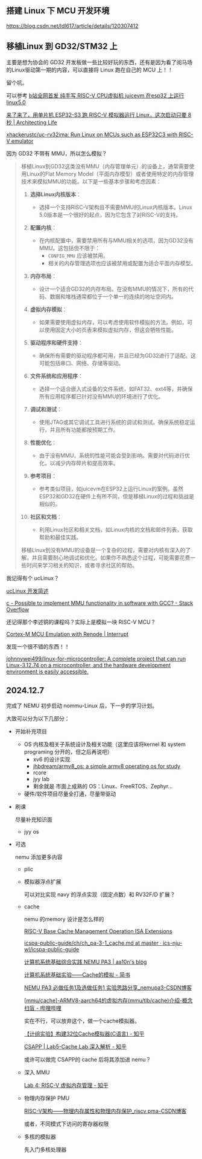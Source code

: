 ## 搭建 Linux 下 MCU 开发环境

https://blog.csdn.net/ldl617/article/details/120307412





## 移植Linux 到 GD32/STM32 上

主要是想为协会的 GD32 开发板做一些比较好玩的东西，还有是因为看了阅马场的Linux驱动第一期的内容，可以直接将 Linux 跑在自己的 MCU 上！！

留个坑。

可以参考 [b站全网首发 纯手写 RISC-V CPU虚拟机 juicevm 在esp32 上运行linux5.0](https://www.bilibili.com/video/BV11b4y167Z6/?spm_id_from=333.1387.homepage.video_card.click&vd_source=ecc99d78ae961113010161a48a475a35)

[来了来了，用单片机 ESP32-S3 跑 RISC-V 模拟器运行 Linux，这次启动只要 8 秒 | Architecting Life](https://xujiwei.com/blog/2024/08/run-linux-on-esp32s3/)

[xhackerustc/uc-rv32ima: Run Linux on MCUs such as ESP32C3 with RISC-V emulator](https://github.com/xhackerustc/uc-rv32ima)



因为 GD32 不带有 MMU，所以怎么模拟？

> 移植Linux到GD32这类没有MMU（内存管理单元）的设备上，通常需要使用Linux的Flat Memory Model（平面内存模型）或者使用特定的内存管理技术来模拟MMU的功能。以下是一些基本步骤和考虑因素：
>
> 1. **选择Linux内核版本**：
>    - 选择一个支持RISC-V架构且不需要MMU的Linux内核版本。Linux 5.0版本是一个很好的起点，因为它包含了对RISC-V的支持。
>
> 2. **配置内核**：
>    - 在内核配置中，需要禁用所有与MMU相关的选项，因为GD32没有MMU。这包括但不限于：
>      - `CONFIG_MMU` 应该被禁用。
>      - 相关的内存管理选项也应该被禁用或配置为适合平面内存模型。
>
> 3. **内存布局**：
>    - 设计一个适合GD32的内存布局。在没有MMU的情况下，所有的代码、数据和堆栈通常都位于一个单一的连续的地址空间内。
>
> 4. **虚拟内存模拟**：
>    - 如果需要使用虚拟内存，可以考虑使用软件模拟的方法。例如，可以使用固定大小的页表来模拟虚拟内存，但这会牺牲性能。
>
> 5. **驱动程序和硬件支持**：
>    - 确保所有需要的驱动程序都可用，并且已经为GD32进行了适配。这可能包括串口、网络、存储等驱动。
>
> 6. **文件系统和应用程序**：
>    - 选择一个适合嵌入式设备的文件系统，如FAT32、ext4等，并确保所有应用程序都已针对没有MMU的环境进行了优化。
>
> 7. **调试和测试**：
>    - 使用JTAG或其它调试工具进行系统的调试和测试。确保系统稳定运行，并且所有功能都按预期工作。
>
> 8. **性能优化**：
>    - 由于没有MMU，系统的性能可能会受到影响。需要对代码进行优化，以减少内存碎片和提高效率。
>
> 9. **参考项目**：
>    - 参考类似项目，如juicevm在ESP32上运行Linux的案例。虽然ESP32和GD32在硬件上有所不同，但是移植Linux的过程和挑战是相似的。
>
> 10. **社区和文档**：
>     - 利用Linux社区和相关文档，如Linux内核的文档和邮件列表，获取帮助和最佳实践。
>
> 移植Linux到没有MMU的设备是一个复杂的过程，需要对内核有深入的了解，并且需要耐心地调试和优化。如果你不熟悉这个过程，可能需要花费一些时间来学习相关的知识，或者寻求社区的帮助。



我记得有个 ucLinux？

[ucLinux 开发简述](https://www.bilibili.com/video/BV1tySFY2EyE/?spm_id_from=333.1387.homepage.video_card.click&vd_source=ecc99d78ae961113010161a48a475a35)



[c - Possible to implement MMU functionality in software with GCC? - Stack Overflow](https://stackoverflow.com/questions/74847127/possible-to-implement-mmu-functionality-in-software-with-gcc)





还记得那个李述铜的课程吗？实际上是模拟一块 RISC-V MCU？

[Cortex-M MCU Emulation with Renode | Interrupt](https://interrupt.memfault.com/blog/intro-to-renode#what-is-renode)





发现一个很不错的东西！！

[johnnywei499/linux-for-microcontroller: A complete project that can run Linux-3.12.74 on a microcontroller, and the hardware development environment is easily accessible.](https://github.com/johnnywei499/linux-for-microcontroller)





## 2024.12.7

完成了 NEMU 初步启动 nommu-Linux 后，下一步的学习计划。

大致可以分为以下几部分：

- 开始补充项目

    - OS 内核及相关子系统设计及相关功能（这里应该将kernel 和 system programing 分开的，但之后再说吧）
        - xv6 的设计实现
        - [jhbdream/armv8_os: a simple armv8 operating os for study](https://github.com/jhbdream/armv8_os)
        - rcore
        - jyy lab
        - 剩余就是 市面上成熟的 OS：Linux、FreeRTOS、Zephyr...
    - 硬件/软件项目尽量全打通，尽量带驱动

- 刷课

    尽量补充知识面

    - jyy os





- 可选

    nemu 添加更多内容

    - plic

    - 模拟器浮点扩展

        可以对比实现 navy 的浮点实现（固定点数）和 RV32F/D 扩展？

    - cache

        nemu 的memory 设计是怎么样的

        [RISC-V Base Cache Management Operation ISA Extensions](https://lists.riscv.org/g/tech-cmo-archived-2022/attachment/865/0/cmobase-v0.5.1.pdf)

        [icspa-public-guide/ch/ch_pa-3-1_cache.md at master · ics-nju-wl/icspa-public-guide](https://github.com/ics-nju-wl/icspa-public-guide/blob/master/ch/ch_pa-3-1_cache.md)

        [计算机系统基础综合实践 NEMU PA3 | aa10n's blog](https://aa10n.github.io/计算机系统基础/NEMUPA3/)

        [计算机系统基础实验——Cache的模拟 - 简书](https://www.jianshu.com/p/90019724f95e)

        [NEMU PA3 必做任务1及选做任务1 实验思路分享_nemupa3-CSDN博客](https://blog.csdn.net/Kingwell_/article/details/142312585)

        [[mmu/cache\]-ARMV8-aarch64的虚拟内存(mmu/tlb/cache)介绍-概念扫盲 - 哔哩哔哩](https://www.bilibili.com/read/cv33615873/?opus_fallback=1)

        实在不行，可以放弃这个，做一个cache模拟器。

        [【计组实验】构建32位Cache模拟器(C语言) - 知乎](https://zhuanlan.zhihu.com/p/637144163)

        [CSAPP | Lab5-Cache Lab 深入解析 - 知乎](https://zhuanlan.zhihu.com/p/484657229)

        或许可以做完 CSAPP的 cache 后将其添加进 nemu？

    - 深入 MMU

        [Lab 4: RISC-V 虚拟内存管理 - 知乎](https://zhuanlan.zhihu.com/p/456799846)

    - 物理内存保护 PMU

        [RISC-V架构——物理内存属性和物理内存保护_riscv pma-CSDN博客](https://blog.csdn.net/weixin_42031299/article/details/133892479)
    
        或者，不同模式下访问的寄存器权限
    
    - 多核的模拟器
    
        先入门多核处理器









